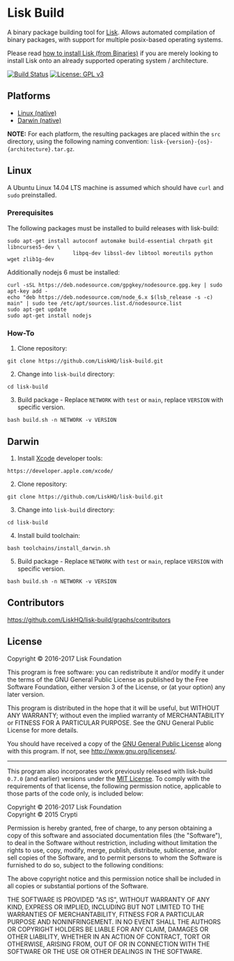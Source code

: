 # Lisk Build

A binary package building tool for [Lisk](https://lisk.io/). Allows automated compilation of binary packages, with support for multiple posix-based operating systems.

Please read [how to install Lisk (from Binaries)](https://docs.lisk.io/docs/core-pre-installation-binary) if you are merely looking to install Lisk onto an already supported operating system / architecture.

[![Build Status](https://jenkins.lisk.io/buildStatus/icon?job=lisk-build/development)](https://jenkins.lisk.io/job/lisk-build/job/development)
[![License: GPL v3](https://img.shields.io/badge/License-GPL%20v3-blue.svg)](http://www.gnu.org/licenses/gpl-3.0)

## Platforms

- [Linux (native)](#linux)
- [Darwin (native)](#darwin)

**NOTE:** For each platform, the resulting packages are placed within the `src` directory, using the following naming convention: `lisk-{version}-{os}-{architecture}.tar.gz`.

## Linux

A Ubuntu Linux 14.04 LTS machine is assumed which should have `curl` and `sudo` preinstalled.

### Prerequisites

The following packages must be installed to build releases with lisk-build:

```
sudo apt-get install autoconf automake build-essential chrpath git libncurses5-dev \
                     libpq-dev libssl-dev libtool moreutils python wget zlib1g-dev
```

Additionally nodejs 6 must be installed:

```
curl -sSL https://deb.nodesource.com/gpgkey/nodesource.gpg.key | sudo apt-key add -
echo "deb https://deb.nodesource.com/node_6.x $(lsb_release -s -c) main" | sudo tee /etc/apt/sources.list.d/nodesource.list
sudo apt-get update
sudo apt-get install nodejs
```

### How-To

1. Clone repository:

  ```
  git clone https://github.com/LiskHQ/lisk-build.git
  ```

2. Change into `lisk-build` directory:

  ```
  cd lisk-build
  ```

3. Build package - Replace `NETWORK` with `test` or `main`, replace `VERSION` with specific version.

  ```
  bash build.sh -n NETWORK -v VERSION
  ```

## Darwin

1. Install [Xcode](https://developer.apple.com/xcode/) developer tools:

  ```
  https://developer.apple.com/xcode/
  ```

2. Clone repository:

  ```
  git clone https://github.com/LiskHQ/lisk-build.git
  ```

3. Change into `lisk-build` directory:

  ```
  cd lisk-build
  ```

4. Install build toolchain:

  ```
  bash toolchains/install_darwin.sh
  ```

5. Build package - Replace `NETWORK` with `test` or `main`, replace `VERSION` with specific version.

  ```
  bash build.sh -n NETWORK -v VERSION
  ```

## Contributors

https://github.com/LiskHQ/lisk-build/graphs/contributors


## License

Copyright © 2016-2017 Lisk Foundation

This program is free software: you can redistribute it and/or modify it under the terms of the GNU General Public License as published by the Free Software Foundation, either version 3 of the License, or (at your option) any later version.

This program is distributed in the hope that it will be useful, but WITHOUT ANY WARRANTY; without even the implied warranty of MERCHANTABILITY or FITNESS FOR A PARTICULAR PURPOSE. See the GNU General Public License for more details.

You should have received a copy of the [GNU General Public License](https://github.com/LiskHQ/lisk-build/tree/master/LICENSE) along with this program.  If not, see <http://www.gnu.org/licenses/>.

***

This program also incorporates work previously released with lisk-build `0.7.0` (and earlier) versions under the [MIT License](https://opensource.org/licenses/MIT). To comply with the requirements of that license, the following permission notice, applicable to those parts of the code only, is included below:

Copyright © 2016-2017 Lisk Foundation  
Copyright © 2015 Crypti

Permission is hereby granted, free of charge, to any person obtaining a copy of this software and associated documentation files (the "Software"), to deal in the Software without restriction, including without limitation the rights to use, copy, modify, merge, publish, distribute, sublicense, and/or sell copies of the Software, and to permit persons to whom the Software is furnished to do so, subject to the following conditions:

The above copyright notice and this permission notice shall be included in all copies or substantial portions of the Software.

THE SOFTWARE IS PROVIDED "AS IS", WITHOUT WARRANTY OF ANY KIND, EXPRESS OR IMPLIED, INCLUDING BUT NOT LIMITED TO THE WARRANTIES OF MERCHANTABILITY, FITNESS FOR A PARTICULAR PURPOSE AND NONINFRINGEMENT. IN NO EVENT SHALL THE AUTHORS OR COPYRIGHT HOLDERS BE LIABLE FOR ANY CLAIM, DAMAGES OR OTHER LIABILITY, WHETHER IN AN ACTION OF CONTRACT, TORT OR OTHERWISE, ARISING FROM, OUT OF OR IN CONNECTION WITH THE SOFTWARE OR THE USE OR OTHER DEALINGS IN THE SOFTWARE.
